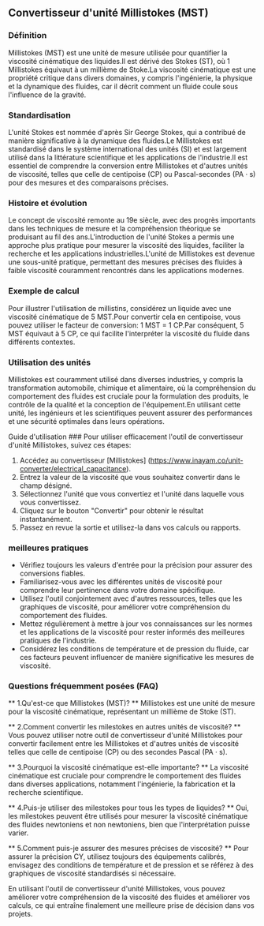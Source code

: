 ## Convertisseur d'unité Millistokes (MST)

### Définition
Millistokes (MST) est une unité de mesure utilisée pour quantifier la viscosité cinématique des liquides.Il est dérivé des Stokes (ST), où 1 Millistokes équivaut à un millième de Stoke.La viscosité cinématique est une propriété critique dans divers domaines, y compris l'ingénierie, la physique et la dynamique des fluides, car il décrit comment un fluide coule sous l'influence de la gravité.

### Standardisation
L'unité Stokes est nommée d'après Sir George Stokes, qui a contribué de manière significative à la dynamique des fluides.Le Millistokes est standardisé dans le système international des unités (SI) et est largement utilisé dans la littérature scientifique et les applications de l'industrie.Il est essentiel de comprendre la conversion entre Millistokes et d'autres unités de viscosité, telles que celle de centipoise (CP) ou Pascal-secondes (PA · s) pour des mesures et des comparaisons précises.

### Histoire et évolution
Le concept de viscosité remonte au 19e siècle, avec des progrès importants dans les techniques de mesure et la compréhension théorique se produisant au fil des ans.L'introduction de l'unité Stokes a permis une approche plus pratique pour mesurer la viscosité des liquides, faciliter la recherche et les applications industrielles.L'unité de Millistokes est devenue une sous-unité pratique, permettant des mesures précises des fluides à faible viscosité couramment rencontrés dans les applications modernes.

### Exemple de calcul
Pour illustrer l'utilisation de millistins, considérez un liquide avec une viscosité cinématique de 5 MST.Pour convertir cela en centipoise, vous pouvez utiliser le facteur de conversion: 1 MST = 1 CP.Par conséquent, 5 MST équivaut à 5 CP, ce qui facilite l'interpréter la viscosité du fluide dans différents contextes.

### Utilisation des unités
Millistokes est couramment utilisé dans diverses industries, y compris la transformation automobile, chimique et alimentaire, où la compréhension du comportement des fluides est cruciale pour la formulation des produits, le contrôle de la qualité et la conception de l'équipement.En utilisant cette unité, les ingénieurs et les scientifiques peuvent assurer des performances et une sécurité optimales dans leurs opérations.

Guide d'utilisation ###
Pour utiliser efficacement l'outil de convertisseur d'unité Millistokes, suivez ces étapes:
1. Accédez au convertisseur [Millistokes] (https://www.inayam.co/unit-converter/electrical_capacitance).
2. Entrez la valeur de la viscosité que vous souhaitez convertir dans le champ désigné.
3. Sélectionnez l'unité que vous convertiez et l'unité dans laquelle vous vous convertissez.
4. Cliquez sur le bouton "Convertir" pour obtenir le résultat instantanément.
5. Passez en revue la sortie et utilisez-la dans vos calculs ou rapports.

### meilleures pratiques
- Vérifiez toujours les valeurs d'entrée pour la précision pour assurer des conversions fiables.
- Familiarisez-vous avec les différentes unités de viscosité pour comprendre leur pertinence dans votre domaine spécifique.
- Utilisez l'outil conjointement avec d'autres ressources, telles que les graphiques de viscosité, pour améliorer votre compréhension du comportement des fluides.
- Mettez régulièrement à mettre à jour vos connaissances sur les normes et les applications de la viscosité pour rester informés des meilleures pratiques de l'industrie.
- Considérez les conditions de température et de pression du fluide, car ces facteurs peuvent influencer de manière significative les mesures de viscosité.

### Questions fréquemment posées (FAQ)

** 1.Qu'est-ce que Millistokes (MST)? **
Millistokes est une unité de mesure pour la viscosité cinématique, représentant un millième de Stoke (ST).

** 2.Comment convertir les milestokes en autres unités de viscosité? **
Vous pouvez utiliser notre outil de convertisseur d'unité Millistokes pour convertir facilement entre les Millistokes et d'autres unités de viscosité telles que celle de centipoise (CP) ou des secondes Pascal (PA · s).

** 3.Pourquoi la viscosité cinématique est-elle importante? **
La viscosité cinématique est cruciale pour comprendre le comportement des fluides dans diverses applications, notamment l'ingénierie, la fabrication et la recherche scientifique.

** 4.Puis-je utiliser des milestokes pour tous les types de liquides? **
Oui, les milestokes peuvent être utilisés pour mesurer la viscosité cinématique des fluides newtoniens et non newtoniens, bien que l'interprétation puisse varier.

** 5.Comment puis-je assurer des mesures précises de viscosité? **
Pour assurer la précision CY, utilisez toujours des équipements calibrés, envisagez des conditions de température et de pression et se référez à des graphiques de viscosité standardisés si nécessaire.

En utilisant l'outil de convertisseur d'unité Millistokes, vous pouvez améliorer votre compréhension de la viscosité des fluides et améliorer vos calculs, ce qui entraîne finalement une meilleure prise de décision dans vos projets.